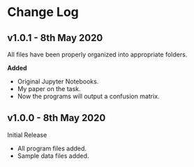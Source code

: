 # Change Log

## v1.0.1 - 8th May 2020

All files have been properly organized into appropriate folders.

**Added**
- Original Jupyter Notebooks.
- My paper on the task.
- Now the programs will output a confusion matrix.

## v1.0.0 - 8th May 2020

Initial Release

- All program files added.
- Sample data files added.